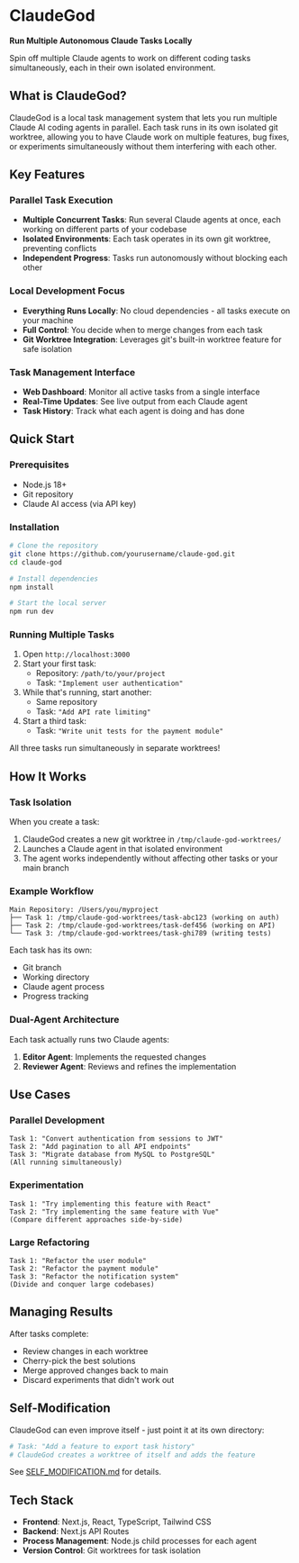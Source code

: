 # ClaudeGod

**Run Multiple Autonomous Claude Tasks Locally**

Spin off multiple Claude agents to work on different coding tasks simultaneously, each in their own isolated environment.

## What is ClaudeGod?

ClaudeGod is a local task management system that lets you run multiple Claude AI coding agents in parallel. Each task runs in its own isolated git worktree, allowing you to have Claude work on multiple features, bug fixes, or experiments simultaneously without them interfering with each other.

## Key Features

### Parallel Task Execution
- **Multiple Concurrent Tasks**: Run several Claude agents at once, each working on different parts of your codebase
- **Isolated Environments**: Each task operates in its own git worktree, preventing conflicts
- **Independent Progress**: Tasks run autonomously without blocking each other

### Local Development Focus
- **Everything Runs Locally**: No cloud dependencies - all tasks execute on your machine
- **Full Control**: You decide when to merge changes from each task
- **Git Worktree Integration**: Leverages git's built-in worktree feature for safe isolation

### Task Management Interface
- **Web Dashboard**: Monitor all active tasks from a single interface
- **Real-Time Updates**: See live output from each Claude agent
- **Task History**: Track what each agent is doing and has done

## Quick Start

### Prerequisites
- Node.js 18+ 
- Git repository
- Claude AI access (via API key)

### Installation

```bash
# Clone the repository
git clone https://github.com/yourusername/claude-god.git
cd claude-god

# Install dependencies
npm install

# Start the local server
npm run dev
```

### Running Multiple Tasks

1. Open `http://localhost:3000`
2. Start your first task:
   - Repository: `/path/to/your/project`
   - Task: `"Implement user authentication"`
3. While that's running, start another:
   - Same repository
   - Task: `"Add API rate limiting"`
4. Start a third task:
   - Task: `"Write unit tests for the payment module"`

All three tasks run simultaneously in separate worktrees!

## How It Works

### Task Isolation

When you create a task:
1. ClaudeGod creates a new git worktree in `/tmp/claude-god-worktrees/`
2. Launches a Claude agent in that isolated environment
3. The agent works independently without affecting other tasks or your main branch

### Example Workflow

```
Main Repository: /Users/you/myproject
├── Task 1: /tmp/claude-god-worktrees/task-abc123 (working on auth)
├── Task 2: /tmp/claude-god-worktrees/task-def456 (working on API)
└── Task 3: /tmp/claude-god-worktrees/task-ghi789 (writing tests)
```

Each task has its own:
- Git branch
- Working directory
- Claude agent process
- Progress tracking

### Dual-Agent Architecture

Each task actually runs two Claude agents:
1. **Editor Agent**: Implements the requested changes
2. **Reviewer Agent**: Reviews and refines the implementation

## Use Cases

### Parallel Development
```
Task 1: "Convert authentication from sessions to JWT"
Task 2: "Add pagination to all API endpoints"
Task 3: "Migrate database from MySQL to PostgreSQL"
(All running simultaneously)
```

### Experimentation
```
Task 1: "Try implementing this feature with React"
Task 2: "Try implementing the same feature with Vue"
(Compare different approaches side-by-side)
```

### Large Refactoring
```
Task 1: "Refactor the user module"
Task 2: "Refactor the payment module"
Task 3: "Refactor the notification system"
(Divide and conquer large codebases)
```

## Managing Results

After tasks complete:
- Review changes in each worktree
- Cherry-pick the best solutions
- Merge approved changes back to main
- Discard experiments that didn't work out

## Self-Modification

ClaudeGod can even improve itself - just point it at its own directory:

```bash
# Task: "Add a feature to export task history"
# ClaudeGod creates a worktree of itself and adds the feature
```

See [SELF_MODIFICATION.md](docs/SELF_MODIFICATION.md) for details.

## Tech Stack

- **Frontend**: Next.js, React, TypeScript, Tailwind CSS
- **Backend**: Next.js API Routes
- **Process Management**: Node.js child processes for each agent
- **Version Control**: Git worktrees for task isolation
